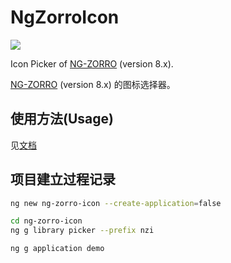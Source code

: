 # NgZorroIcon

[![](https://img.shields.io/npm/v/ng-zorro-icon.svg)](https://www.npmjs.com/package/ng-zorro-icon)

Icon Picker of [NG-ZORRO](https://github.com/NG-ZORRO/ng-zorro-antd) (version 8.x).

[NG-ZORRO](https://github.com/NG-ZORRO/ng-zorro-antd) (version 8.x) 的图标选择器。

## 使用方法(Usage)

见[文档](./projects/picker/README.md)

## 项目建立过程记录

```bash
ng new ng-zorro-icon --create-application=false
```

```bash
cd ng-zorro-icon
ng g library picker --prefix nzi
```

```bash
ng g application demo
```

